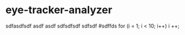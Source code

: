 # eye-tracker-analyzer

sdfasdfsdf
asdf
asdf
sdfsdfsdf
sdfsdf
#sdffds
for (i = 1; i < 10; i++)
i ++;

